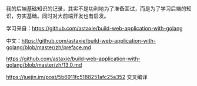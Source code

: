 我的后端基础知识的记录，其实不是功利地为了准备面试，而是为了学习后端的知识，夯实基础。同时对大前端开发也有启发。

学习来自：https://github.com/astaxie/build-web-application-with-golang

中文：https://github.com/astaxie/build-web-application-with-golang/blob/master/zh/preface.md

https://github.com/astaxie/build-web-application-with-golang/blob/master/zh/13.0.md

https://juejin.im/post/5b6911fc5188251afc25a352  交叉编译
